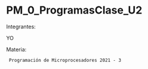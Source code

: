 # PM_0_ProgramasClase_U2
 
 Integrantes:
 
   YO
   
 Materia: 
   
     Programación de Microprocesadores 2021 - 3
